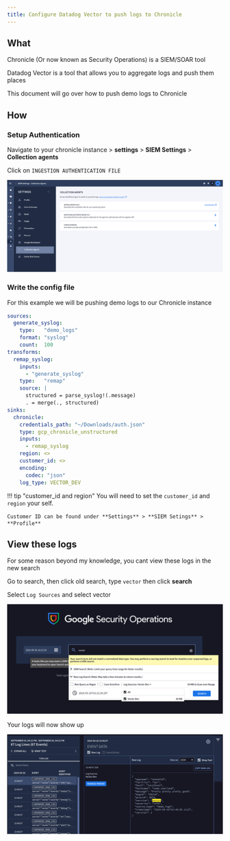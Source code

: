 ```yaml
---
title: Configure Datadog Vector to push logs to Chronicle
---
```


## What

Chronicle (Or now known as Security Operations) is a SIEM/SOAR tool

Datadog Vector is a tool that allows you to aggregate logs and push them places

This document will go over how to push demo logs to Chronicle

## How

### Setup Authentication

Navigate to your chronicle instance > **settings** > **SIEM Settings** > **Collection agents**

Click on `INGESTION AUTHENTICATION FILE`

![Chronicle ingestion auth](../../../assets/chronicle-ingestion-auth.png)

### Write the config file

For this example we will be pushing demo logs to our Chronicle instance

```yaml
sources:
  generate_syslog:
    type:   "demo_logs"
    format: "syslog"
    count:  100
transforms:
  remap_syslog:
    inputs:
      - "generate_syslog"
    type:   "remap"
    source: |
      structured = parse_syslog!(.message)
      . = merge(., structured)
sinks:
  chronicle:
    credentials_path: "~/Downloads/auth.json"
    type: gcp_chronicle_unstructured
    inputs:
      - remap_syslog
    region: <>
    customer_id: <>
    encoding:
      codec: "json"
    log_type: VECTOR_DEV
```

!!! tip "customer_id and region"
    You will need to set the `customer_id` and `region` your self.

    Customer ID can be found under **Settings** > **SIEM Setings** > **Profile**

## View these logs

For some reason beyond my knowledge, you cant view these logs in the new search

Go to search, then click old search, type `vector` then click **search**

Select `Log Sources` and select vector

![img.png](../../../assets/chronicle-select-vector.png)


Your logs will now show up

![img.png](../../../assets/chronicle-vector-logs-show-up.png)
